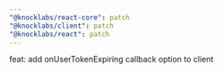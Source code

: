 ```yaml
---
"@knocklabs/react-core": patch
"@knocklabs/client": patch
"@knocklabs/react": patch
---
```


feat: add onUserTokenExpiring callback option to client

